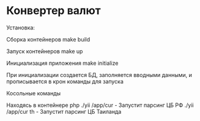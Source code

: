 # Конвертер валют

Установка:

Сборка контейнеров
make build

Запуск контейнеров
make up

Инициализация приложения
make initialize

При инициализации создается БД, заполняется вводными данными, и прописывается в крон команды для запуска

Косольные команды

Находясь в контейнере php
./yii /app/cur - Запустит парсинг ЦБ РФ
./yii /app/cur th - Запустит парсинг ЦБ Таиланда